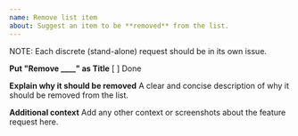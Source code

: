 ```yaml
---
name: Remove list item
about: Suggest an item to be **removed** from the list.
---
```


NOTE: Each discrete (stand-alone) request should be in its own issue.

**Put "Remove \_\_\_\_" as Title**
[ ] Done

**Explain why it should be removed**
A clear and concise description of why it should be removed from the list.

**Additional context**
Add any other context or screenshots about the feature request here.
